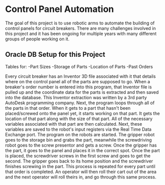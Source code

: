 # Control Panel Automation

The goal of this project is to use robotic arms to automate the building of control panels for circuit breakers. There are many challenges involved in this project and it has been ongoing for multiple years with many different groups of people working on it.

Oracle DB Setup for this Project
--------------------------------
Tables for:
  -Part Sizes
  -Storage of Parts
  -Location of Parts
  -Past Orders

Every circuit breaker has an Inventor 3D file associated with it that details where on the control panel all of the parts are supposed to go. When a breaker's order number is entered into this program, that Inventor file is pulled up and the coordinate data for the parts is extracted and then saved into the database. This Inventor extraction was written by a 3rd party AutoDesk programming company. Next, the program loops through all of the parts in that order. When it gets to a part that hasn't been placed/screwed onto the panel yet, it starts working on that part. It gets the location of that part along with the size of that part. All of the necessary variables associated with that part are then calculated. Next, these variables are saved to the robot's input registers via the Real Time Data Exchange port. The program on the robots are started. The gripper robot goes to the storage bin and grabs the part, meanwhile the screwdriving robot goes to the screw presentor and gets a screw. Once the gripper has the part, it goes to the panel and places it in the correct spot. Once the part is placed, the screwdriver screws in the first screw and goes to get the second. The gripper goes back to its home position and the screwdriver finishes screwing in the part. This process is repeated for every part until that order is completed. An operator will then roll their cart out of the area and the next operator will roll theirs in, and go through this same process.
